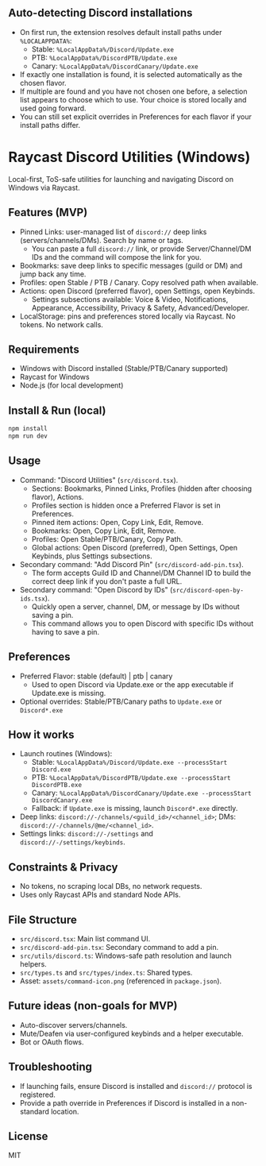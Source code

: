 ## Auto-detecting Discord installations
- On first run, the extension resolves default install paths under `%LOCALAPPDATA%`:
  - Stable: `%LocalAppData%/Discord/Update.exe`
  - PTB: `%LocalAppData%/DiscordPTB/Update.exe`
  - Canary: `%LocalAppData%/DiscordCanary/Update.exe`
- If exactly one installation is found, it is selected automatically as the chosen flavor.
- If multiple are found and you have not chosen one before, a selection list appears to choose which to use. Your choice is stored locally and used going forward.
- You can still set explicit overrides in Preferences for each flavor if your install paths differ.
# Raycast Discord Utilities (Windows)
Local-first, ToS-safe utilities for launching and navigating Discord on Windows via Raycast.

## Features (MVP)
- Pinned Links: user-managed list of `discord://` deep links (servers/channels/DMs). Search by name or tags.
  - You can paste a full `discord://` link, or provide Server/Channel/DM IDs and the command will compose the link for you.
- Bookmarks: save deep links to specific messages (guild or DM) and jump back any time.
- Profiles: open Stable / PTB / Canary. Copy resolved path when available.
- Actions: open Discord (preferred flavor), open Settings, open Keybinds.
  - Settings subsections available: Voice & Video, Notifications, Appearance, Accessibility, Privacy & Safety, Advanced/Developer.
- LocalStorage: pins and preferences stored locally via Raycast. No tokens. No network calls.

## Requirements
- Windows with Discord installed (Stable/PTB/Canary supported)
- Raycast for Windows
- Node.js (for local development)

## Install & Run (local)
```bash
npm install
npm run dev
```

## Usage
- Command: "Discord Utilities" (`src/discord.tsx`).
  - Sections: Bookmarks, Pinned Links, Profiles (hidden after choosing flavor), Actions.
  - Profiles section is hidden once a Preferred Flavor is set in Preferences.
  - Pinned item actions: Open, Copy Link, Edit, Remove.
  - Bookmarks: Open, Copy Link, Edit, Remove.
  - Profiles: Open Stable/PTB/Canary, Copy Path.
  - Global actions: Open Discord (preferred), Open Settings, Open Keybinds, plus Settings subsections.
- Secondary command: "Add Discord Pin" (`src/discord-add-pin.tsx`).
  - The form accepts Guild ID and Channel/DM Channel ID to build the correct deep link if you don't paste a full URL.
- Secondary command: "Open Discord by IDs" (`src/discord-open-by-ids.tsx`).
  - Quickly open a server, channel, DM, or message by IDs without saving a pin.
  - This command allows you to open Discord with specific IDs without having to save a pin.

## Preferences
- Preferred Flavor: stable (default) | ptb | canary
  - Used to open Discord via Update.exe or the app executable if Update.exe is missing.
- Optional overrides: Stable/PTB/Canary paths to `Update.exe` or `Discord*.exe`

## How it works
- Launch routines (Windows):
  - Stable: `%LocalAppData%/Discord/Update.exe --processStart Discord.exe`
  - PTB: `%LocalAppData%/DiscordPTB/Update.exe --processStart DiscordPTB.exe`
  - Canary: `%LocalAppData%/DiscordCanary/Update.exe --processStart DiscordCanary.exe`
  - Fallback: if `Update.exe` is missing, launch `Discord*.exe` directly.
- Deep links: `discord://-/channels/<guild_id>/<channel_id>`; DMs: `discord://-/channels/@me/<channel_id>`.
- Settings links: `discord://-/settings` and `discord://-/settings/keybinds`.

## Constraints & Privacy
- No tokens, no scraping local DBs, no network requests.
- Uses only Raycast APIs and standard Node APIs.

## File Structure
- `src/discord.tsx`: Main list command UI.
- `src/discord-add-pin.tsx`: Secondary command to add a pin.
- `src/utils/discord.ts`: Windows-safe path resolution and launch helpers.
- `src/types.ts` and `src/types/index.ts`: Shared types.
- Asset: `assets/command-icon.png` (referenced in `package.json`).

## Future ideas (non-goals for MVP)
- Auto-discover servers/channels.
- Mute/Deafen via user-configured keybinds and a helper executable.
- Bot or OAuth flows.

## Troubleshooting
- If launching fails, ensure Discord is installed and `discord://` protocol is registered.
- Provide a path override in Preferences if Discord is installed in a non-standard location.

## License
MIT

